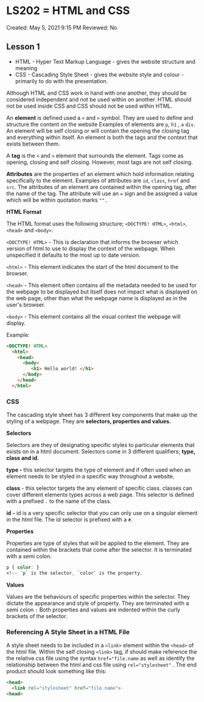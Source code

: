 # LS202 = HTML and CSS

Created: May 5, 2021 9:15 PM
Reviewed: No

## Lesson 1

- HTML - Hyper Text Markup Language - gives the website structure and meaning
- CSS - Cascading Style Sheet - gives the website style and colour - primarily to do with the presentation.

Although HTML and CSS work in hand with one another, they should be considered independent and not be used within on another. HTML should not be used inside CSS and CSS should not be used within HTML. 

An **element** is defined used a `<` and `>` symbol. They are used to define and structure the content on the website Examples of elements are `p`, `h1` , `a` `div`. An element will be self closing or will contain the opening the closing tag and everything within itself. An element is both the tags and the context that exists between them.

A **tag** is the `<` and `>` element that surrounds the element. Tags come as opening, closing  and self closing. However, most tags are not self closing.  

**Attributes**  are the properties of an element which hold information relating specifically to the element. Examples of attributes are `id`, `class`, `href` and `src`. The attributes of an element are contained within the opening tag, after the name of the tag. The attribute will use an `=` sign and be assigned a value which will be within quotation marks `"".`

**HTML Format**

The HTML format uses the following structure; `<DOCTYPE! HTML>`, `<html>`, `<head>` and `<body>`. 

`<DOCTYPE! HTML>` - This is declaration that informs the browser which version of html to use to display the context of the webpage. When unspecified it defaults to the most up to date version. 

`<html>` - This element indicates the start of the html document to the browser.

`<head>` - This element often contains all the metadata needed to be used for the webpage to be displayed but itself does not impact what is displayed on the web page, other than what the webpage name is displayed as in the user's browser. 

`<body>` - This element contains all the visual context the webpage will display. 

Example:

```html
<DOCTYPE! HTML>
  <html>
    <head>
      <body>
         <h1> Hello world! </h1>
      </body>
    </head>
  </html>
```

### CSS

The cascading style sheet has 3 different key components that make up the styling of a webpage. They are **selectors, properties and values.** 

**Selectors** 

Selectors are they of designating specific styles to particular elements that exists on in a html document. 
Selectors come in 3 different qualifiers; **type, class and id.**

**type -** this selector targets the type of element and if often used when an element needs to be styled in a specific way throughout a website.

**class** - this selector targets the any element of specific class. classes can cover different elements types across a web page. This selector is defined with a prefixed `.` to the name of the class. 

**id -** id is a very specific selector that you can only use on a singular element in the html file. The id selector is prefixed with a `#`. 

**Properties**

Properties are type of styles that will be applied to the element. They are contained within the brackets that come after the selector. It is terminated with a semi colon. 

```css
p { color: }
<!-- `p` is the selector, `color` is the property.
```

**Values**

Values are the behaviours of specific properties within the selector. They dictate the appearance and style of property. They are terminated with a semi colon `:` Both properties and values are indented within the curly brackets of the selector. 

### Referencing A Style Sheet in a HTML File

A style sheet needs to be included in a `<link>` element within the `<head>` of the html file. Within the self closing `<link>` tag, if should make reference the the relative css file using the syntax `href="file.name` as well as identify the relationship between the html and css file using `rel="stylesheet"` .  The end product should look something like this:

```html
<head>
  <link rel="stylesheet" href="file.name"> 
<head>
```